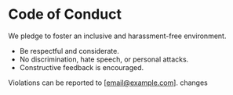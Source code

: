 # Code of Conduct

We pledge to foster an inclusive and harassment-free environment.
- Be respectful and considerate.
- No discrimination, hate speech, or personal attacks.
- Constructive feedback is encouraged.

Violations can be reported to [email@example.com].
 changes
